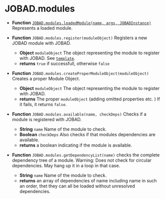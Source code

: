 # JOBAD.modules

* **Function** [`JOBAD.modules.loadedModule(name, args, JOBADInstance)`](loadedModule.md) Represents a loaded module. 

* **Function** `JOBAD.modules.register(moduleObject)` Registers a new JOBAD module with JOBAD. 
	* **Object** `moduleObject` The object representing the module to register with JOBAD. See [`template`](../../template.md). 
	* **returns** `true` if successfull, otherwise `false`
* **Function** `JOBAD.modules.createProperModuleObject(moduleObject)` Creates a proper Module Object. 
	* **Object** `moduleObject` The object representing the module to register with JOBAD. 
	* **returns** The proper `moduleObject` (adding omitted properties etc. ) If it fails, it returns `false`. 
* **Function** `JOBAD.modules.available(name, checkDeps)` Checks if a module is registered with JOBAD. 
	* **String** `name` Name of the module to check. 
	* **Boolean** `checkDeps` Also checks if that modules dependencies are available. 
	* **returns** a boolean indicating if the module is available. 
* **Function** `JOBAD.modules.getDependencyList(name)` checks the complete dependency tree of a module. Warning: Does not check for circular dependencies. May hang up it in a loop in that case. 
	* **String** `name` Name of the module to check. 
	* **returns** an array of dependencies of name including name in such an order, thet they can all be loaded without unresolved dependencies. 
